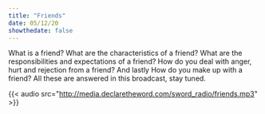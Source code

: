 ```yaml
---
title: "Friends"
date: 05/12/20
showthedate: false
---
```


What is a friend? What are the characteristics of a friend? What are the responsibilities and expectations of a friend? How do you deal with anger, hurt and rejection from a friend? And lastly How do you make up with a friend? All these are answered in this broadcast, stay tuned.
<!--more-->
{{< audio src="http://media.declaretheword.com/sword_radio/friends.mp3" >}}